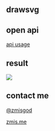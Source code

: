 ## drawsvg

## open api
[api usage](https://github.com/zmisgod/goTool/blob/master/drawsvg/api.md)

## result
<img src="https://github.com/zmisgod/goTool/blob/master/img/drawsvg/1.svg">

## contact me

[@zmisgod](https://weibo.com/zmisgod)

[zmis.me](https://zmis.me)